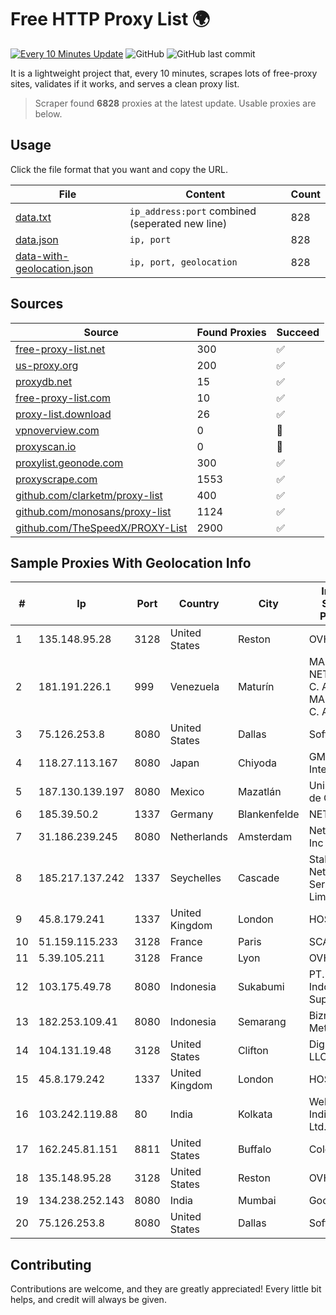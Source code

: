 
# Free HTTP Proxy List 🌍

[![Every 10 Minutes Update](https://github.com/mertguvencli/http-proxy-list/actions/workflows/main.yml/badge.svg?branch=main)](https://github.com/mertguvencli/http-proxy-list/actions/workflows/main.yml)
![GitHub](https://img.shields.io/github/license/mertguvencli/http-proxy-list)
![GitHub last commit](https://img.shields.io/github/last-commit/mertguvencli/http-proxy-list)

It is a lightweight project that, every 10 minutes, scrapes lots of free-proxy sites, validates if it works, and serves a clean proxy list.


> Scraper found **6828** proxies at the latest update. Usable proxies are below.

## Usage

Click the file format that you want and copy the URL.


|File|Content|Count|
|----|-------|-----|
|[data.txt](https://raw.githubusercontent.com/mertguvencli/http-proxy-list/main/proxy-list/data.txt)|`ip_address:port` combined (seperated new line)|828|
|[data.json](https://raw.githubusercontent.com/mertguvencli/http-proxy-list/main/proxy-list/data.json)|`ip, port`|828|
|[data-with-geolocation.json](https://raw.githubusercontent.com/mertguvencli/http-proxy-list/main/proxy-list/data-with-geolocation.json)|`ip, port, geolocation`|828|

## Sources

|Source|Found Proxies|Succeed|
|------|-------------|-------|
|[free-proxy-list.net](https://free-proxy-list.net)|300|✅|
|[us-proxy.org](https://www.us-proxy.org)|200|✅|
|[proxydb.net](http://proxydb.net)|15|✅|
|[free-proxy-list.com](https://free-proxy-list.com/?page=&port=&type%5B%5D=http&type%5B%5D=https&up_time=0&search=Search)|10|✅|
|[proxy-list.download](https://www.proxy-list.download/HTTP)|26|✅|
|[vpnoverview.com](https://vpnoverview.com/privacy/anonymous-browsing/free-proxy-servers)|0|🚫|
|[proxyscan.io](https://www.proxyscan.io)|0|🚫|
|[proxylist.geonode.com](https://proxylist.geonode.com/api/proxy-list?limit=300&page=1&sort_by=lastChecked&sort_type=desc&protocols=http,https)|300|✅|
|[proxyscrape.com](https://api.proxyscrape.com/v2/?request=displayproxies&protocol=http&timeout=10000&country=all&ssl=all&anonymity=all)|1553|✅|
|[github.com/clarketm/proxy-list](https://raw.githubusercontent.com/clarketm/proxy-list/master/proxy-list-raw.txt)|400|✅|
|[github.com/monosans/proxy-list](https://raw.githubusercontent.com/monosans/proxy-list/main/proxies/http.txt)|1124|✅|
|[github.com/TheSpeedX/PROXY-List](https://raw.githubusercontent.com/TheSpeedX/PROXY-List/master/http.txt)|2900|✅|


## Sample Proxies With Geolocation Info

|#|Ip|Port|Country|City|Internet Service Provider|
|-|--|----|-------|----|-------------------------|
|1|135.148.95.28|3128|United States|Reston|OVH SAS|
|2|181.191.226.1|999|Venezuela|Maturín|MANGO NETWORK, C. A. MANGONET, C. A|
|3|75.126.253.8|8080|United States|Dallas|SoftLayer|
|4|118.27.113.167|8080|Japan|Chiyoda|GMO Internet, Inc.|
|5|187.130.139.197|8080|Mexico|Mazatlán|Uninet S.A. de C.V.|
|6|185.39.50.2|1337|Germany|Blankenfelde|NETZNUTZ|
|7|31.186.239.245|8080|Netherlands|Amsterdam|NetSkope Inc|
|8|185.217.137.242|1337|Seychelles|Cascade|Stallion Network Services Limited|
|9|45.8.179.241|1337|United Kingdom|London|HOSTLAND|
|10|51.159.115.233|3128|France|Paris|SCALEWAY|
|11|5.39.105.211|3128|France|Lyon|OVH SAS|
|12|103.175.49.78|8080|Indonesia|Sukabumi|PT. Trans Indonesia Superkoridor|
|13|182.253.109.41|8080|Indonesia|Semarang|Biznet Metronet|
|14|104.131.19.48|3128|United States|Clifton|DigitalOcean, LLC|
|15|45.8.179.242|1337|United Kingdom|London|HOSTLAND|
|16|103.242.119.88|80|India|Kolkata|Web Werks India Pvt. Ltd.|
|17|162.245.81.151|8811|United States|Buffalo|ColoUp|
|18|135.148.95.28|3128|United States|Reston|OVH SAS|
|19|134.238.252.143|8080|India|Mumbai|Google LLC|
|20|75.126.253.8|8080|United States|Dallas|SoftLayer|



## Contributing

Contributions are welcome, and they are greatly appreciated! Every
little bit helps, and credit will always be given.

